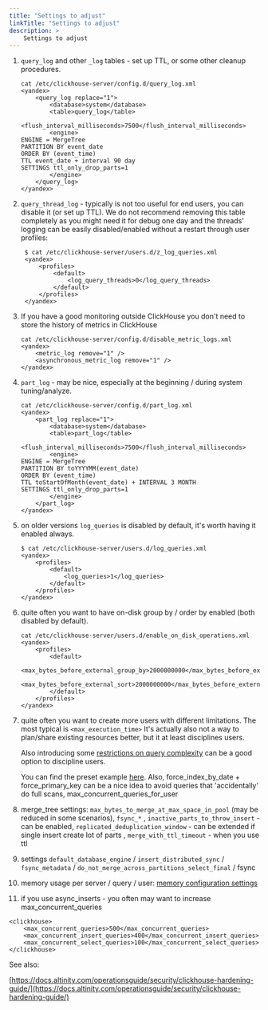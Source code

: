 ```yaml
---
title: "Settings to adjust"
linkTitle: "Settings to adjust"
description: >
    Settings to adjust
---
```

1. `query_log` and other `_log` tables - set up TTL, or some other cleanup procedures.

   ```markup
   cat /etc/clickhouse-server/config.d/query_log.xml
   <yandex>
       <query_log replace="1">
           <database>system</database>
           <table>query_log</table>
           <flush_interval_milliseconds>7500</flush_interval_milliseconds>
           <engine>
   ENGINE = MergeTree
   PARTITION BY event_date
   ORDER BY (event_time)
   TTL event_date + interval 90 day
   SETTINGS ttl_only_drop_parts=1
           </engine>
       </query_log>
   </yandex>
   ```

2. `query_thread_log` - typically is not too useful for end users, you can disable it (or set up TTL).
    We do not recommend removing this table completely as you might need it for debug one day and the threads' logging can be easily disabled/enabled without a restart through user profiles:

   ```markup
    $ cat /etc/clickhouse-server/users.d/z_log_queries.xml
    <yandex>
        <profiles>
            <default>
                <log_query_threads>0</log_query_threads>
            </default>
        </profiles>
    </yandex>
   ```

2. If you have a good monitoring outside ClickHouse you don't need to store the history of metrics in ClickHouse

   ```markup
   cat /etc/clickhouse-server/config.d/disable_metric_logs.xml
   <yandex>
       <metric_log remove="1" />
       <asynchronous_metric_log remove="1" />
   </yandex>
   ```


3. `part_log` - may be nice, especially at the beginning / during system tuning/analyze.

   ```markup
   cat /etc/clickhouse-server/config.d/part_log.xml
   <yandex>
       <part_log replace="1">
           <database>system</database>
           <table>part_log</table>
           <flush_interval_milliseconds>7500</flush_interval_milliseconds>
           <engine>
   ENGINE = MergeTree
   PARTITION BY toYYYYMM(event_date)
   ORDER BY (event_time)
   TTL toStartOfMonth(event_date) + INTERVAL 3 MONTH
   SETTINGS ttl_only_drop_parts=1
           </engine>
       </part_log>
   </yandex>
   ```

4. on older versions `log_queries` is disabled by default, it's worth having it enabled always.

   ```markup
   $ cat /etc/clickhouse-server/users.d/log_queries.xml
   <yandex>
       <profiles>
           <default>
               <log_queries>1</log_queries>
           </default>
       </profiles>
   </yandex>
   ```

5. quite often you want to have on-disk group by / order by enabled (both disabled by default).

   ```markup
   cat /etc/clickhouse-server/users.d/enable_on_disk_operations.xml
   <yandex>
       <profiles>
           <default>
              <max_bytes_before_external_group_by>2000000000</max_bytes_before_external_group_by>
              <max_bytes_before_external_sort>2000000000</max_bytes_before_external_sort>
           </default>
       </profiles>
   </yandex>
   ```

6. quite often you want to create more users with different limitations.
   The most typical is `<max_execution_time>`
   It's actually also not a way to plan/share existing resources better, but it at least disciplines users.

   Also introducing some [restrictions on query complexity](https://clickhouse.tech/docs/en/operations/settings/query-complexity/) can be a good option to discipline users.

   You can find the preset example [here](https://clickhouse.tech/docs/en/operations/settings/settings-profiles/).
   Also, force_index_by_date + force_primary_key can be a nice idea to avoid queries that 'accidentally' do full scans, max_concurrent_queries_for_user

7. merge_tree settings: `max_bytes_to_merge_at_max_space_in_pool` (may be reduced in some scenarios), `fsync_*` , `inactive_parts_to_throw_insert` - can be enabled, `replicated_deduplication_window` - can be extended if single insert create lot of parts , `merge_with_ttl_timeout` - when you use ttl
8. settings `default_database_engine` / `insert_distributed_sync` / `fsync_metadata` / `do_not_merge_across_partitions_select_final` / fsync
9. memory usage per server / query / user: [memory configuration settings](altinity-kb-memory-configuration-settings.md)
10. if you use async_inserts - you often may want to increase max_concurrent_queries 

```
<clickhouse>
    <max_concurrent_queries>500</max_concurrent_queries>
    <max_concurrent_insert_queries>400</max_concurrent_insert_queries>
    <max_concurrent_select_queries>100</max_concurrent_select_queries>
</clickhouse>
```

See also:

[https://docs.altinity.com/operationsguide/security/clickhouse-hardening-guide/](https://docs.altinity.com/operationsguide/security/clickhouse-hardening-guide/)
